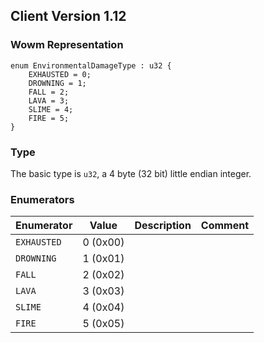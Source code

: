 ## Client Version 1.12

### Wowm Representation
```rust,ignore
enum EnvironmentalDamageType : u32 {
    EXHAUSTED = 0;
    DROWNING = 1;
    FALL = 2;
    LAVA = 3;
    SLIME = 4;
    FIRE = 5;
}
```
### Type
The basic type is `u32`, a 4 byte (32 bit) little endian integer.
### Enumerators
| Enumerator | Value  | Description | Comment |
| --------- | -------- | ----------- | ------- |
| `EXHAUSTED` | 0 (0x00) |  |  |
| `DROWNING` | 1 (0x01) |  |  |
| `FALL` | 2 (0x02) |  |  |
| `LAVA` | 3 (0x03) |  |  |
| `SLIME` | 4 (0x04) |  |  |
| `FIRE` | 5 (0x05) |  |  |
